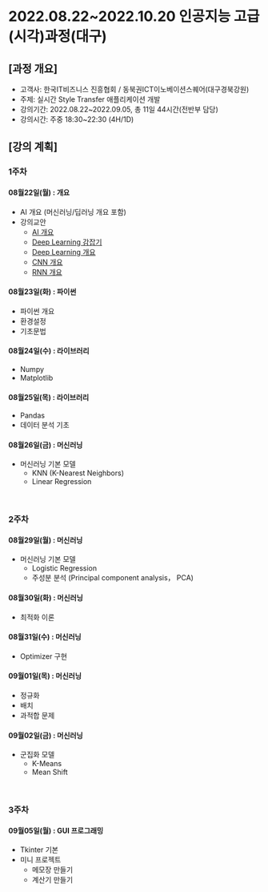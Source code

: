 # **2022.08.22~2022.10.20 인공지능 고급(시각)과정(대구)**

## [과정 개요] 
- 고객사: 한국IT비즈니스 진흥협회 / 동북권ICT이노베이션스퀘어(대구경북강원)
- 주제: 실시간 Style Transfer 애플리케이션 개발
- 강의기간: 2022.08.22~2022.09.05, 총 11일 44시간(전반부 담당)
- 강의시간: 주중 18:30~22:30 (4H/1D)

## [강의 계획]

### 1주차

#### 08월22일(월) : 개요
- AI 개요 (머신러닝/딥러닝 개요 포함)
- 강의교안
  - [AI 개요](https://drive.google.com/file/d/1eigN8ZV6LSZxHSYVRhWKmqSGDI6qHYW6/view?usp=sharing)
  - [Deep Learning 감잡기](https://drive.google.com/file/d/1gswnmQyI4VGD6d6KlvtAu6LpoPbOklTt/view?usp=sharing)
  - [Deep Learning 개요](https://drive.google.com/file/d/1tDeKcv1hUR7K0hKptQJcy5nC-HqhpKcU/view?usp=sharing)
  - [CNN 개요](https://drive.google.com/file/d/1hcvvGJ5vyGLpbD26ygLXEKI_RAfSR-p2/view?usp=sharing)
  - [RNN 개요](https://drive.google.com/file/d/1fGDqTGEZLWczGqHClU8gRi6Ii-UyExMF/view?usp=sharing)

#### 08월23일(화) : 파이썬
- 파이썬 개요
- 환경설정
- 기초문법

#### 08월24일(수) : 라이브러리
- Numpy
- Matplotlib

#### 08월25일(목) : 라이브러리
- Pandas
- 데이터 분석 기초

#### 08월26일(금) : 머신러닝
- 머신러닝 기본 모델
  - KNN (K-Nearest Neighbors)
  - Linear Regression	
<br>

### 2주차
#### 08월29일(월) : 머신러닝
- 머신러닝 기본 모델
  - Logistic Regression
  - 주성분 분석 (Principal component analysis， PCA)

#### 08월30일(화) : 머신러닝
- 최적화 이론

#### 08월31일(수) : 머신러닝
- Optimizer 구현

#### 09월01일(목) : 머신러닝
- 정규화
- 배치
- 과적합 문제

#### 09월02일(금) : 머신러닝
- 군집화 모델
  - K-Means
  - Mean Shift
<br>

### 3주차
#### 09월05일(월) : GUI 프로그래밍
- Tkinter 기본
- 미니 프로젝트
  - 메모장 만들기
  - 계산기 만들기

